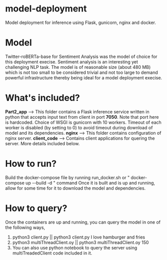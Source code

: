 # model-deployment
Model deployment for inference using Flask, gunicorn, nginx and docker.

# Model
Twitter-roBERTa-base for Sentiment Analysis was the model of choice for this deployment execise. Sentiment analysis is an interesting yet challenging NLP task. The model is of reasonable size (about 480 MB) which is not too small to be considered trivial and not too large to demand powerful infrastructure thereby being ideal for a model deployment execise.

# What's included?
**Part2_app** --> This folder contains a Flask inference service written in python that accepts input text from client in port **7050**. Note that port here is hardcoded. Choice of WSGI is gunicorn with 10 workers. Timeout of each worker is disabled (by setting to 0) to avoid timeout during download of model and its dependencies.
**nginx** --> This folder contains configuration of nginx server.
**client_code** --> Contains client applications for quering the server. More details included below.

# How to run?
Build the docker-compose file by running run_docker.sh or " docker-compose up --build -d " command
Once it is built and is up and running, allow for some time for it to download the model and dependencies.

# How to query?
Once the containers are up and running, you can query the model in one of the following ways,
1. python3 client.py <text here>   ||   python3 client.py I love hamburger and fries
2. python3 multiThreadClient.oy <threadCount> ||   python3 multiThreadClient.oy 150
3. You can also use python notebook to query the server using multiTreadedClient code included in it.
